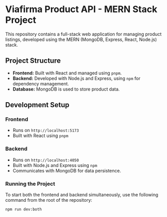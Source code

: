 # Viafirma Product API - MERN Stack Project

This repository contains a full-stack web application for managing product listings, developed using the MERN (MongoDB, Express, React, Node.js) stack.

## Project Structure

- **Frontend:** Built with React and managed using `pnpm`.
- **Backend:** Developed with Node.js and Express, using `npm` for dependency management.
- **Database:** MongoDB is used to store product data.

## Development Setup

### Frontend
- Runs on `http://localhost:5173`
- Built with React using `pnpm`

### Backend
- Runs on `http://localhost:4050`
- Built with Node.js and Express using `npm`
- Communicates with MongoDB for data persistence.

### Running the Project

To start both the frontend and backend simultaneously, use the following command from the root of the repository:

```bash
npm run dev:both
